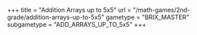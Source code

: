 +++
title = "Addition Arrays up to 5x5"
url = "/math-games/2nd-grade/addition-arrays-up-to-5x5"
gametype = "BRIX_MASTER"
subgametype = "ADD_ARRAYS_UP_TO_5x5"
+++